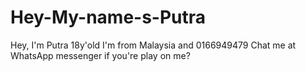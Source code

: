 # Hey-My-name-s-Putra
Hey, I'm Putra 18y'old I'm from Malaysia and 0166949479 Chat me at WhatsApp messenger if you're play on me?
